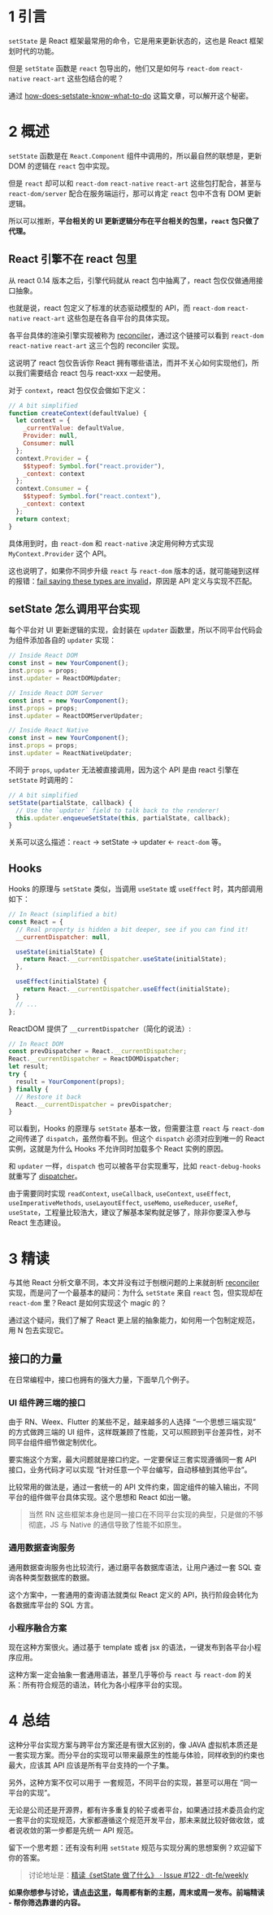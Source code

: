 # 1 引言

`setState` 是 React 框架最常用的命令，它是用来更新状态的，这也是 React 框架划时代的功能。

但是 `setState` 函数是 `react` 包导出的，他们又是如何与 `react-dom` `react-native` `react-art` 这些包结合的呢？

通过 [how-does-setstate-know-what-to-do](https://overreacted.io/how-does-setstate-know-what-to-do/) 这篇文章，可以解开这个秘密。

# 2 概述

`setState` 函数是在 `React.Component` 组件中调用的，所以最自然的联想是，更新 DOM 的逻辑在 `react` 包中实现。

但是 `react` 却可以和 `react-dom` `react-native` `react-art` 这些包打配合，甚至与 `react-dom/server` 配合在服务端运行，那可以肯定 `react` 包中不含有 DOM 更新逻辑。

所以可以推断，**平台相关的 UI 更新逻辑分布在平台相关的包里，`react` 包只做了代理。**

## React 引擎不在 react 包里

从 react 0.14 版本之后，引擎代码就从 react 包中抽离了，react 包仅仅做通用接口抽象。

也就是说，react 包定义了标准的状态驱动模型的 API，而 `react-dom` `react-native` `react-art` 这些包是在各自平台的具体实现。

各平台具体的渲染引擎实现被称为 [reconciler](https://github.com/facebook/react/tree/master/packages/react-reconciler)，通过这个链接可以看到 `react-dom` `react-native` `react-art` 这三个包的 reconciler 实现。

这说明了 react 包仅告诉你 React 拥有哪些语法，而并不关心如何实现他们，所以我们需要结合 react 包与 react-xxx 一起使用。

对于 `context`，react 包仅仅会做如下定义：

```js
// A bit simplified
function createContext(defaultValue) {
  let context = {
    _currentValue: defaultValue,
    Provider: null,
    Consumer: null
  };
  context.Provider = {
    $$typeof: Symbol.for("react.provider"),
    _context: context
  };
  context.Consumer = {
    $$typeof: Symbol.for("react.context"),
    _context: context
  };
  return context;
}
```

具体用到时，由 `react-dom` 和 `react-native` 决定用何种方式实现 `MyContext.Provider` 这个 API。

这也说明了，如果你不同步升级 `react` 与 `react-dom` 版本的话，就可能碰到这样的报错：[fail saying these types are invalid](https://stackoverflow.com/questions/49662743/context-components-in-react-16-3-are-invalid/49677020#49677020)，原因是 API 定义与实现不匹配。

## setState 怎么调用平台实现

每个平台对 UI 更新逻辑的实现，会封装在 `updater` 函数里，所以不同平台代码会为组件添加各自的 `updater` 实现：

```js
// Inside React DOM
const inst = new YourComponent();
inst.props = props;
inst.updater = ReactDOMUpdater;

// Inside React DOM Server
const inst = new YourComponent();
inst.props = props;
inst.updater = ReactDOMServerUpdater;

// Inside React Native
const inst = new YourComponent();
inst.props = props;
inst.updater = ReactNativeUpdater;
```

不同于 `props`, `updater` 无法被直接调用，因为这个 API 是由 react 引擎在 `setState` 时调用的：

```js
// A bit simplified
setState(partialState, callback) {
  // Use the `updater` field to talk back to the renderer!
  this.updater.enqueueSetState(this, partialState, callback);
}
```

关系可以这么描述：`react` -> setState -> updater <- `react-dom` 等。

## Hooks

Hooks 的原理与 `setState` 类似，当调用 `useState` 或 `useEffect` 时，其内部调用如下：

```js
// In React (simplified a bit)
const React = {
  // Real property is hidden a bit deeper, see if you can find it!
  __currentDispatcher: null,

  useState(initialState) {
    return React.__currentDispatcher.useState(initialState);
  },

  useEffect(initialState) {
    return React.__currentDispatcher.useEffect(initialState);
  }
  // ...
};
```

ReactDOM 提供了 `__currentDispatcher`（简化的说法）:

```js
// In React DOM
const prevDispatcher = React.__currentDispatcher;
React.__currentDispatcher = ReactDOMDispatcher;
let result;
try {
  result = YourComponent(props);
} finally {
  // Restore it back
  React.__currentDispatcher = prevDispatcher;
}
```

可以看到，Hooks 的原理与 `setState` 基本一致，但需要注意 `react` 与 `react-dom` 之间传递了 `dispatch`，虽然你看不到。但这个 `dispatch` 必须对应到唯一的 React 实例，这就是为什么 Hooks 不允许同时加载多个 React 实例的原因。

和 `updater` 一样，`dispatch` 也可以被各平台实现重写，比如 `react-debug-hooks` 就重写了 [dispatcher](https://github.com/facebook/react/blob/ce43a8cd07c355647922480977b46713bd51883e/packages/react-debug-tools/src/ReactDebugHooks.js#L203-L214)。

由于需要同时实现 `readContext`, `useCallback`, `useContext`, `useEffect`, `useImperativeMethods`, `useLayoutEffect`, `useMemo`, `useReducer`, `useRef`, `useState`，工程量比较浩大，建议了解基本架构就足够了，除非你要深入参与 React 生态建设。

# 3 精读

与其他 React 分析文章不同，本文并没有过于刨根问题的上来就剖析 [reconciler](https://github.com/facebook/react/tree/master/packages/react-reconciler) 实现，而是问了一个最基本的疑问：为什么 `setState` 来自 `react` 包，但实现却在 `react-dom` 里？React 是如何实现这个 magic 的？

通过这个疑问，我们了解了 React 更上层的抽象能力，如何用一个包制定规范，用 N 包去实现它。

## 接口的力量

在日常编程中，接口也拥有的强大力量，下面举几个例子。

### UI 组件跨三端的接口

由于 RN、Weex、Flutter 的某些不足，越来越多的人选择 “一个思想三端实现” 的方式做跨三端的 UI 组件，这样既兼顾了性能，又可以照顾到平台差异性，对不同平台组件细节做定制优化。

要实施这个方案，最大问题就是接口约定。一定要保证三套实现遵循同一套 API 接口，业务代码才可以实现 “针对任意一个平台编写，自动移植到其他平台”。

比较常用的做法是，通过一套统一的 API 文件约束，固定组件的输入输出，不同平台的组件做平台具体实现。这个思想和 React 如出一辙。

> 当然 RN 这些框架本身也是同一接口在不同平台实现的典型，只是做的不够彻底，JS 与 Native 的通信导致了性能不如原生。

### 通用数据查询服务

通用数据查询服务也比较流行，通过磨平各数据库语法，让用户通过一套 SQL 查询各种类型数据库的数据。

这个方案中，一套通用的查询语法就类似 React 定义的 API，执行阶段会转化为各数据库平台的 SQL 方言。

### 小程序融合方案

现在这种方案很火。通过基于 template 或者 jsx 的语法，一键发布到各平台小程序应用。

这种方案一定会抽象一套通用语法，甚至几乎等价与 `react` 与 `react-dom` 的关系：所有符合规范的语法，转化为各小程序平台的实现。

# 4 总结

这种分平台实现方案与跨平台方案还是有很大区别的，像 JAVA 虚拟机本质还是一套实现方案。而分平台的实现可以带来最原生的性能与体验，同样收到的约束也最大，应该其 API 应该是所有平台支持的一个子集。

另外，这种方案不仅可以用于 一套规范，不同平台的实现，甚至可以用在 “同一平台的实现”。

无论是公司还是开源界，都有许多重复的轮子或者平台，如果通过技术委员会约定一套平台的实现规范，大家都遵循这个规范开发平台，那未来就比较好做收敛，或者说收敛的第一步都是先统一 API 规范。

留下一个思考题：还有没有利用 `setState` 规范与实现分离的思想案例？欢迎留下你的答案。

> 讨论地址是：[精读《setState 做了什么》 · Issue #122 · dt-fe/weekly](https://github.com/dt-fe/weekly/issues/122)

**如果你想参与讨论，请[点击这里](https://github.com/dt-fe/weekly)，每周都有新的主题，周末或周一发布。前端精读 - 帮你筛选靠谱的内容。**

